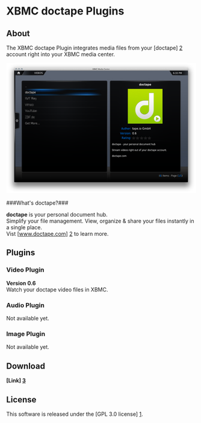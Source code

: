 XBMC doctape Plugins
======================

About
-----
The XBMC doctape Plugin integrates media files from your [doctape] [2] account right into your XBMC media center.

![Screenshot Video Plugin](https://github.com/doctape/dt-xbmc/raw/master/assets/dt-xbmc-video-001.png)  

###What's doctape?###

**doctape** is your personal document hub.  
Simplify your file management. View, organize & share your files instantly in a single place.  
Vist [www.doctape.com] [2] to learn more.

Plugins
-------

### Video Plugin ###
**Version 0.6**  
Watch your doctape video files in XBMC.

### Audio Plugin ###
Not available yet.

### Image Plugin ###
Not available yet.


Download
--------
**[Link] [3]**

License
-------
This software is released under the [GPL 3.0 license] [1].



[1]: http://www.gnu.org/licenses/gpl-3.0.html
[2]: http://www.doctape.com
[3]: https://github.com/doctape/dt-xbmc/downloads
